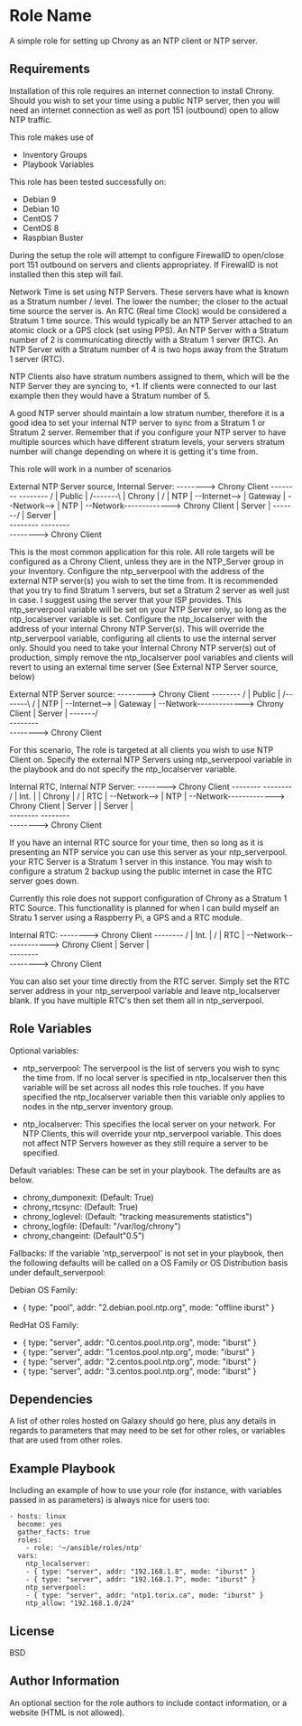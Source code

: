 Role Name
=========

A simple role for setting up Chrony as an NTP client or NTP server.

Requirements
------------

Installation of this role requires an internet connection to install Chrony. Should you wish to set your time using a public NTP server, then you will need an internet connection as well as port 151 (outbound) open to allow NTP traffic.

This role makes use of
- Inventory Groups
- Playbook Variables

This role has been tested successfully on:
- Debian 9
- Debian 10
- CentOS 7
- CentOS 8
- Raspbian Buster

During the setup the role will attempt to configure FirewallD to open/close port 151 outbound on servers and clients appropriatey. If FirewallD is not installed then this step will fail.



Network Time is set using NTP Servers. These servers have what is known as a Stratum number / level. The lower the number; the closer to the actual time source the server is.
An RTC (Real time Clock) would be considered a Stratum 1 time source. This would typically be an NTP Server attached to an atomic clock or a GPS clock (set using PPS).
An NTP Server with a Stratum number of 2 is communicating directly with a Stratum 1 server (RTC).
An NTP Server with a Stratum number of 4 is two hops away from the Stratum 1 server (RTC).

NTP Clients also have stratum numbers assigned to them, which will be the NTP Server they are syncing to, +1. If clients were connected to our last example then they would have a Stratum number of 5.

A good NTP server should maintain a low stratum number, therefore it is a good idea to set your internal NTP server to sync from a Stratum 1 or Stratum 2 server. Remember that if you configure your NTP server to have multiple sources which have different stratum levels, your servers stratum number will change depending on where it is getting it's time from. 


This role will work in a number of scenarios

External NTP Server source, Internal Server:
                                                                           --------> Chrony Client
 --------                                          --------              /
| Public |                /-------\               | Chrony |            / 
| NTP    | --Internet--> | Gateway | --Network--> | NTP    | --Network-------------> Chrony Client
| Server |                \-------/               | Server |            \
 --------                                          --------              \
                                                                           --------> Chrony Client

This is the most common application for this role. All role targets will be configured as a Chrony Client, unless they are in the NTP_Server group in your Inventory.
Configure the ntp_serverpool with the address of the external NTP server(s) you wish to set the time from. It is recommended that you try to find Stratum 1 servers, but set a Stratum 2 server as well just in case. I suggest using the server that your ISP provides. This ntp_serverpool variable will be set on your NTP Server only, so long as the ntp_localserver variable is set.
Configure the ntp_localserver with the address of your internal Chrony NTP Server(s). This will override the ntp_serverpool variable, configuring all clients to use the internal server only.
Should you need to take your Internal Chrony NTP server(s) out of production, simply remove the ntp_localserver pool variables and clients will revert to using an external time server (See External NTP Server source, below)


External NTP Server source:
                                                    --------> Chrony Client
 --------                                         /
| Public |                /-------\              / 
| NTP    | --Internet--> | Gateway |  --Network-------------> Chrony Client
| Server |                \-------/              \
 --------                                         \
                                                    --------> Chrony Client

For this scenario, The role is targeted at all clients you wish to use NTP Client on.
Specify the external NTP Servers using ntp_serverpool variable in the playbook and do not specify the ntp_localserver variable.

Internal RTC, Internal NTP Server:
                                                 --------> Chrony Client
 --------                --------              /
| Int.   |              | Chrony |            / 
| RTC    | --Network--> | NTP    | --Network-------------> Chrony Client
| Server |              | Server |            \
 --------                --------              \
                                                 --------> Chrony Client

If you have an internal RTC source for your time, then so long as it is presenting an NTP service you can use this server as your ntp_serverpool. your RTC Server is a Stratum 1 server in this instance. You may wish to configure a stratum 2 backup using the public internet in case the RTC server goes down.

Currently this role does not support configuration of Chrony as a Stratum 1 RTC Source. This functionallity is planned for when I can build myself an Stratu 1 server using a Raspberry Pi, a GPS and a RTC module.


Internal RTC:
                         --------> Chrony Client
 --------              /
| Int.   |            / 
| RTC    | --Network-------------> Chrony Client
| Server |            \
 --------              \
                         --------> Chrony Client

You can also set your time directly from the RTC server. Simply set the RTC server address in your ntp_serverpool variable and leave ntp_localserver blank. If you have multiple RTC's then set them all in ntp_serverpool.

Role Variables
--------------

Optional variables:
- ntp_serverpool: 
The serverpool is the list of servers you wish to sync the time from. If no local server is specified in ntp_localserver then this variable will be set across all nodes this role touches. If you have specified the ntp_localserver variable then this variable only applies to nodes in the ntp_server inventory group.

- ntp_localserver:
This specifies the local server on your network. For NTP Clients, this will override your ntp_serverpool variable. This does not affect NTP Servers however as they still require a server to be specified.

Default variables:
These can be set in your playbook. The defaults are as below.
- chrony_dumponexit: (Default: True)
- chrony_rtcsync: (Default: True)
- chrony_loglevel: (Default: "tracking measurements statistics")
- chrony_logfile: (Default: "/var/log/chrony")
- chrony_changeint: (Default"0.5")

Fallbacks:
If the variable 'ntp_serverpool' is not set in your playbook, then the following defaults will be called on a OS Family or OS Distribution basis under default_serverpool:

Debian OS Family: 
- { type: "pool", addr: "2.debian.pool.ntp.org", mode: "offline iburst" }

RedHat OS Family: 
- { type: "server", addr: "0.centos.pool.ntp.org", mode: "iburst" }
- { type: "server", addr: "1.centos.pool.ntp.org", mode: "iburst" }
- { type: "server", addr: "2.centos.pool.ntp.org", mode: "iburst" }
- { type: "server", addr: "3.centos.pool.ntp.org", mode: "iburst" }

Dependencies
------------

A list of other roles hosted on Galaxy should go here, plus any details in regards to parameters that may need to be set for other roles, or variables that are used from other roles.

Example Playbook
----------------

Including an example of how to use your role (for instance, with variables passed in as parameters) is always nice for users too:

    - hosts: linux
      become: yes
      gather_facts: true
      roles:
        - role: '~/ansible/roles/ntp'
      vars:
        ntp_localserver:
        - { type: "server", addr: "192.168.1.8", mode: "iburst" }
        - { type: "server", addr: "192.168.1.7", mode: "iburst" }
        ntp_serverpool:
        - { type: "server", addr: "ntp1.torix.ca", mode: "iburst" }
        ntp_allow: "192.168.1.0/24"

License
-------

BSD

Author Information
------------------

An optional section for the role authors to include contact information, or a website (HTML is not allowed).

